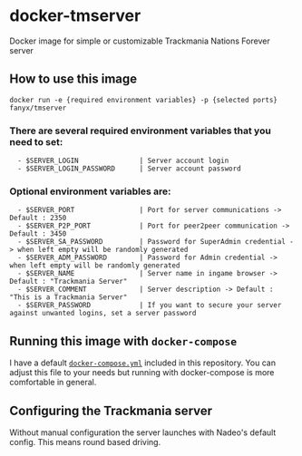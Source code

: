 # docker-tmserver
Docker image for simple or customizable Trackmania Nations Forever server

## How to use this image
`docker run -e {required environment variables} -p {selected ports} fanyx/tmserver`

### There are several required environment variables that you need to set:
```
  - $SERVER_LOGIN               | Server account login
  - $SERVER_LOGIN_PASSWORD      | Server account password
```


### Optional environment variables are:
```
  - $SERVER_PORT                | Port for server communications -> Default : 2350
  - $SERVER_P2P_PORT            | Port for peer2peer communication -> Default : 3450
  - $SERVER_SA_PASSWORD         | Password for SuperAdmin credential -> when left empty will be randomly generated
  - $SERVER_ADM_PASSWORD        | Password for Admin credential -> when left empty will be randomly generated
  - $SERVER_NAME                | Server name in ingame browser -> Default : "Trackmania Server"
  - $SERVER_COMMENT             | Server description -> Default : "This is a Trackmania Server"
  - $SERVER_PASSWORD            | If you want to secure your server against unwanted logins, set a server password
```


## Running this image with `docker-compose`
I have a default [`docker-compose.yml`](https://github.com/ryluth/docker-tmserver/blob/master/docker-compose.yml) included in this repository.
You can adjust this file to your needs but running with docker-compose is more comfortable in general.

## Configuring the Trackmania server
Without manual configuration the server launches with Nadeo's default config. 
This means round based driving.
